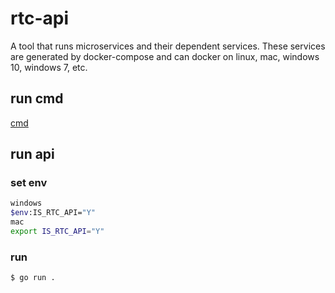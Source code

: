 # rtc-api

A tool that runs microservices and their dependent services. These services are generated by docker-compose and can docker on linux, mac, windows 10, windows 7, etc.

## run cmd

[cmd](./cmd/README.md)

## run api

### set env

```sh
windows
$env:IS_RTC_API="Y"
mac
export IS_RTC_API="Y"
```

### run

```sh
$ go run .
```
